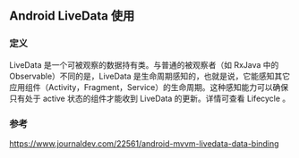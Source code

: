 ## Android  LiveData 使用

### 定义 

LiveData 是一个可被观察的数据持有类。与普通的被观察者（如 RxJava 中的 Observable）不同的是，LiveData 是生命周期感知的，也就是说，它能感知其它应用组件（Activity，Fragment，Service）的生命周期。这种感知能力可以确保只有处于 active 状态的组件才能收到 LiveData 的更新。详情可查看 Lifecycle 。


### 参考
https://www.journaldev.com/22561/android-mvvm-livedata-data-binding


